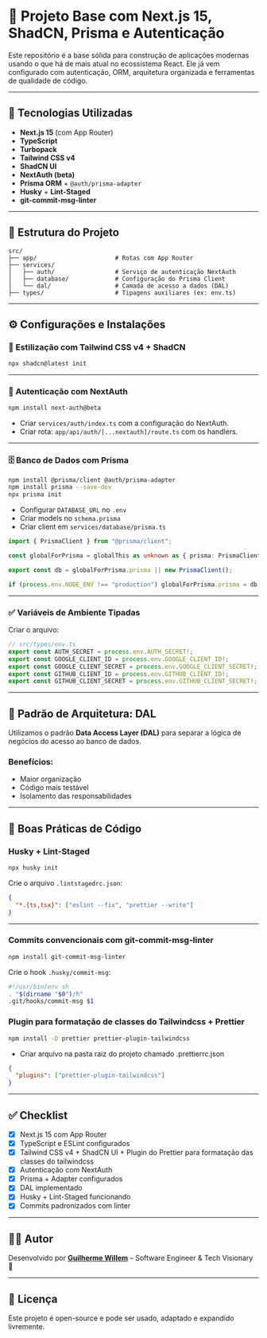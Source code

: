 # 🧱 Projeto Base com Next.js 15, ShadCN, Prisma e Autenticação

Este repositório é a base sólida para construção de aplicações modernas usando o que há de mais atual no ecossistema React. Ele já vem configurado com autenticação, ORM, arquitetura organizada e ferramentas de qualidade de código.

---

## 🚀 Tecnologias Utilizadas

- **Next.js 15** (com App Router)
- **TypeScript**
- **Turbopack**
- **Tailwind CSS v4**
- **ShadCN UI**
- **NextAuth (beta)**
- **Prisma ORM** + `@auth/prisma-adapter`
- **Husky** + **Lint-Staged**
- **git-commit-msg-linter**

---

## 📁 Estrutura do Projeto

```
src/
├── app/                      # Rotas com App Router
├── services/
│   ├── auth/                 # Serviço de autenticação NextAuth
│   ├── database/             # Configuração do Prisma Client
│   └── dal/                  # Camada de acesso a dados (DAL)
├── types/                    # Tipagens auxiliares (ex: env.ts)
```

---

## ⚙️ Configurações e Instalações

### 🧵 Estilização com Tailwind CSS v4 + ShadCN

```bash
npx shadcn@latest init
```

---

### 🔐 Autenticação com NextAuth

```bash
npm install next-auth@beta
```

- Criar `services/auth/index.ts` com a configuração do NextAuth.
- Criar rota: `app/api/auth/[...nextauth]/route.ts` com os handlers.

---

### 🗄️ Banco de Dados com Prisma

```bash
npm install @prisma/client @auth/prisma-adapter
npm install prisma --save-dev
npx prisma init
```

- Configurar `DATABASE_URL` no `.env`
- Criar models no `schema.prisma`
- Criar client em `services/database/prisma.ts`

```ts
import { PrismaClient } from "@prisma/client";

const globalForPrisma = globalThis as unknown as { prisma: PrismaClient };

export const db = globalForPrisma.prisma || new PrismaClient();

if (process.env.NODE_ENV !== "production") globalForPrisma.prisma = db;
```

---

### ✅ Variáveis de Ambiente Tipadas

Criar o arquivo:

```ts
// src/types/env.ts
export const AUTH_SECRET = process.env.AUTH_SECRET!;
export const GOOGLE_CLIENT_ID = process.env.GOOGLE_CLIENT_ID!;
export const GOOGLE_CLIENT_SECRET = process.env.GOOGLE_CLIENT_SECRET!;
export const GITHUB_CLIENT_ID = process.env.GITHUB_CLIENT_ID!;
export const GITHUB_CLIENT_SECRET = process.env.GITHUB_CLIENT_SECRET!;
```

---

## 🧠 Padrão de Arquitetura: DAL

Utilizamos o padrão **Data Access Layer (DAL)** para separar a lógica de negócios do acesso ao banco de dados.

### Benefícios:

- Maior organização
- Código mais testável
- Isolamento das responsabilidades

---

## 🧹 Boas Práticas de Código

### Husky + Lint-Staged

```bash
npx husky init
```

Crie o arquivo `.lintstagedrc.json`:

```json
{
  "*.{ts,tsx}": ["eslint --fix", "prettier --write"]
}
```

---

### Commits convencionais com git-commit-msg-linter

```bash
npm install git-commit-msg-linter
```

Crie o hook `.husky/commit-msg`:

```bash
#!/usr/bin/env sh
. "$(dirname "$0")/h"
.git/hooks/commit-msg $1
```

### Plugin para formatação de classes do Tailwindcss + Prettier

```bash
npm install -D prettier prettier-plugin-tailwindcss
```

- Criar arquivo na pasta raiz do projeto chamado .prettierrc.json

```json
{
  "plugins": ["prettier-plugin-tailwindcss"]
}
```

---

## ✅ Checklist

- [x] Next.js 15 com App Router
- [x] TypeScript e ESLint configurados
- [x] Tailwind CSS v4 + ShadCN UI + Plugin do Prettier para formatação das classes do tailwindcss
- [x] Autenticação com NextAuth
- [x] Prisma + Adapter configurados
- [x] DAL implementado
- [x] Husky + Lint-Staged funcionando
- [x] Commits padronizados com linter

---

## 🧑‍💻 Autor

Desenvolvido por [**Guilherme Willem**](https://github.com/guilhermewillem) – Software Engineer & Tech Visionary 🚀

---

## 📄 Licença

Este projeto é open-source e pode ser usado, adaptado e expandido livremente.
